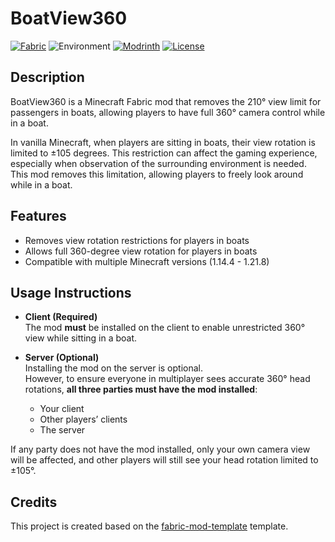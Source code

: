 # BoatView360

[![Fabric](https://img.shields.io/badge/Mod%20Loader-Fabric-lightyellow)](https://fabricmc.net/)
![Environment](https://img.shields.io/badge/Environment-Both-lame)
[![Modrinth](https://img.shields.io/modrinth/dt/BoatView360?color=00AF5C&logo=modrinth)](https://modrinth.com/mod/BoatView360)
[![License](https://img.shields.io/github/license/AsOne2020/BoatView360.svg)](http://www.gnu.org/licenses/lgpl-3.0.html)

## Description

BoatView360 is a Minecraft Fabric mod that removes the 210° view limit for passengers in boats, allowing players to have full 360° camera control while in a boat.

In vanilla Minecraft, when players are sitting in boats, their view rotation is limited to ±105 degrees. This restriction can affect the gaming experience, especially when observation of the surrounding environment is needed. This mod removes this limitation, allowing players to freely look around while in a boat.

## Features

- Removes view rotation restrictions for players in boats
- Allows full 360-degree view rotation for players in boats
- Compatible with multiple Minecraft versions (1.14.4 - 1.21.8)

## Usage Instructions

- **Client (Required)**  
  The mod **must** be installed on the client to enable unrestricted 360° view while sitting in a boat.

- **Server (Optional)**  
  Installing the mod on the server is optional.  
  However, to ensure everyone in multiplayer sees accurate 360° head rotations, **all three parties must have the mod installed**:
    - Your client
    - Other players’ clients
    - The server

If any party does not have the mod installed, only your own camera view will be affected, and other players will still see your head rotation limited to ±105°.

## Credits

This project is created based on the [fabric-mod-template](https://github.com/Fallen-Breath/fabric-mod-template) template.
